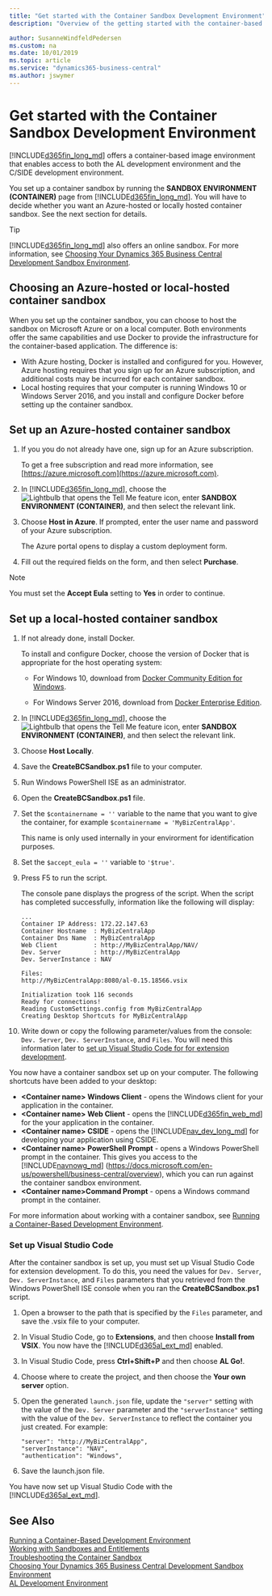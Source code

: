 ```yaml
---
title: "Get started with the Container Sandbox Development Environment"
description: "Overview of the getting started with the container-based development."

author: SusanneWindfeldPedersen
ms.custom: na
ms.date: 10/01/2019
ms.topic: article
ms.service: "dynamics365-business-central"
ms.author: jswymer
---
```


# Get started with the Container Sandbox Development Environment
[!INCLUDE[d365fin_long_md](includes/d365fin_long_md.md)] offers a container-based image environment that enables access to both the AL development environment and the C/SIDE development environment. 

You set up a container sandbox by running the **SANDBOX ENVIRONMENT (CONTAINER)** page from [!INCLUDE[d365fin_long_md](includes/d365fin_long_md.md)]. You will have to decide whether you want an Azure-hosted or locally hosted container sandbox. See the next section for details.

> [!TIP]
> [!INCLUDE[d365fin_long_md](includes/d365fin_long_md.md)] also offers an online sandbox. For more information, see [Choosing Your Dynamics 365 Business Central Development Sandbox Environment](devenv-sandbox-overview.md).

## <a name="AzureVsLocal"></a>Choosing an Azure-hosted or local-hosted container sandbox
When you set up the container sandbox, you can choose to host the sandbox on Microsoft Azure or on a local computer. Both environments offer the same capabilities and use Docker to provide the infrastructure for the container-based application. The difference is:

- With Azure hosting, Docker is installed and configured for you. However, Azure hosting requires that you sign up for an Azure subscription, and additional costs may be incurred for each container sandbox.
- Local hosting requires that your computer is running Windows 10 or Windows Server 2016, and you install and configure Docker before setting up the container sandbox.

## Set up an Azure-hosted container sandbox
1. If you you do not already have one, sign up for an Azure subscription.

    To get a free subscription and read more information, see [https://azure.microsoft.com](https://azure.microsoft.com).

2. In [!INCLUDE[d365fin_long_md](includes/d365fin_long_md.md)], choose the ![Lightbulb that opens the Tell Me feature](../media/search_small.png "Tell me what you want to do") icon, enter **SANDBOX ENVIRONMENT (CONTAINER)**, and then select the relevant link.
3. Choose **Host in Azure**. If prompted, enter the user name and password of your Azure subscription. 

    The Azure portal opens to display a custom deployment form. 
4. Fill out the required fields on the form, and then select **Purchase**.

> [!NOTE]  
> You must set the **Accept Eula** setting to **Yes** in order to continue.


## Set up a local-hosted container sandbox

1. If not already done, install Docker.

    To install and configure Docker, choose the version of Docker that is appropriate for the host operating system:

    - For Windows 10, download from [Docker Community Edition for Windows](https://store.docker.com/editions/community/docker-ce-desktop-windows).

    - For Windows Server 2016, download from [Docker Enterprise Edition](https://www.docker.com/enterprise-edition).

2. In [!INCLUDE[d365fin_long_md](includes/d365fin_long_md.md)], choose the ![Lightbulb that opens the Tell Me feature](../media/search_small.png "Tell me what you want to do") icon, enter **SANDBOX ENVIRONMENT (CONTAINER)**, and then select the relevant link.
3. Choose **Host Locally**.
4. Save the **CreateBCSandbox.ps1** file to your computer.
5. Run Windows PowerShell ISE as an administrator.
6. Open the **CreateBCSandbox.ps1** file.
7. Set the `$containername = ''` variable to the name that you want to give the container, for example `$containername = 'MyBizCentralApp'`.

    This name is only used internally in your envirorment for identification purposes.
8. Set the `$accept_eula = ''` variable to `'$true'`.
9. Press F5 to run the script.

    The console pane displays the progress of the script. When the script has completed successfully, information like the following will display:
    ```
    ...
    Container IP Address: 172.22.147.63
    Container Hostname  : MyBizCentralApp
    Container Dns Name  : MyBizCentralApp
    Web Client          : http://MyBizCentralApp/NAV/
    Dev. Server         : http://MyBizCentralApp
    Dev. ServerInstance : NAV

    Files:
    http://MyBizCentralApp:8080/al-0.15.18566.vsix

    Initialization took 116 seconds
    Ready for connections!
    Reading CustomSettings.config from MyBizCentralApp
    Creating Desktop Shortcuts for MyBizCentralApp
    ```

10. Write down or copy the following parameter/values from the console: `Dev. Server`,  `Dev. ServerInstance`, and `Files`. You will need this information later to [set up Visual Studio Code for for extension development](#VSCode).

You now have a container sandbox set up on your computer. The following shortcuts have been added to your desktop:

- **\<Container name\> Windows Client** - opens the Windows client for your application in the container.
- **\<Container name\> Web Client** - opens the [!INCLUDE[d365fin_web_md](includes/d365fin_web_md.md)] for the your application in the container.
- **\<Container name\> CSIDE** - opens the [!INCLUDE[nav_dev_long_md](includes/nav_dev_long_md.md)] for developing your application using CSIDE.
- **\<Container name\> PowerShell Prompt** - opens a Windows PowerShell prompt in the container. This gives you access to the [!INCLUDE[navnowg_md](includes/navnow_md.md)] (https://docs.microsoft.com/en-us/powershell/business-central/overview), which you can run against the container sandbox environment. 
- **\<Container name\>Command Prompt**  - opens a Windows command prompt in the container.


For more information about working with a container sandbox, see [Running a Container-Based Development Environment](devenv-running-container-development.md).

### <a name="VSCode"></a>Set up Visual Studio Code
After the container sandbox is set up, you must set up Visual Studio Code for extension development. To do this, you need the values for `Dev. Server`,  `Dev. ServerInstance`, and `Files` parameters that you retrieved from the Windows PowerShell ISE console when you ran the **CreateBCSandbox.ps1** script. 

1. Open a browser to the path that is specified by the `Files` parameter, and save the .vsix file to your computer.
2. In Visual Studio Code, go to **Extensions**, and then choose **Install from VSIX**.
    You now have the [!INCLUDE[d365al_ext_md](../includes/d365al_ext_md.md)] enabled.
3. In Visual Studio Code, press **Ctrl+Shift+P** and then choose **AL Go!**.
4. Choose where to create the project, and then choose the **Your own server** option.
5. Open the generated `launch.json` file, update the `"server"` setting with the value of the `Dev. Server` parameter and the `"serverInstance"` setting with the value of the `Dev. ServerInstance` to reflect the container you just created. For example:

    ```
    "server": "http://MyBizCentralApp",
    "serverInstance": "NAV",
    "authentication": "Windows",
    ```
6. Save the launch.json file.

You have now set up Visual Studio Code with the [!INCLUDE[d365al_ext_md](../includes/d365al_ext_md.md)].


<!-- 
Creating container MyBCapp2 from image navinsider.azurecr.io/dynamics-nav:11.0.21063.0-finus
Waiting for container MyBCapp2 to be ready
Initializing...
Starting Container
Hostname is MyBCapp2
PublicDnsName is MyBCapp2
Using Windows Authentication
Starting Local SQL Server
Starting Internet Information Server
Modifying NAV Service Tier Config File with Instance Specific Settings
Starting NAV Service Tier
Creating DotNetCore NAV Web Server Instance
Enabling Financials User Experience
Creating http download site
Creating Windows user jswymer
Setting SA Password and enabling SA
Creating NAV user
Container IP Address: 172.22.147.63
Container Hostname  : MyBCapp2
Container Dns Name  : MyBCapp2
Web Client          : http://MyBCapp2/NAV/
Dev. Server         : http://MyBCapp2
Dev. ServerInstance : NAV

Files:
http://MyBCapp2:8080/al-0.15.18566.vsix

Initialization took 116 seconds
Ready for connections!
Reading CustomSettings.config from MyBCapp2
Creating Desktop Shortcuts for MyBCapp2
-->


## See Also
[Running a Container-Based Development Environment](devenv-running-container-development.md)  
[Working with Sandboxes and Entitlements](devenv-work-sandbox-entitlements.md)  
[Troubleshooting the Container Sandbox](https://blogs.msdn.microsoft.com/freddyk/2017/10/29/troubleshooting-nav-on-docker/)  
[Choosing Your Dynamics 365 Business Central Development Sandbox Environment](devenv-sandbox-overview.md)  
[AL Development Environment](devenv-reference-overview.md)  
